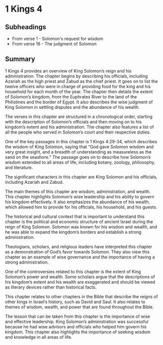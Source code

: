 # 1 Kings 4

## Subheadings

* From verse 1 - Solomon's request for wisdom
* From verse 16 - The judgment of Solomon

## Summary

1 Kings 4 provides an overview of King Solomon’s reign and his administration. The chapter begins by describing his officials, including Azariah as the high priest and Zabud as the chief priest. It goes on to list the twelve officers who were in charge of providing food for the king and his household for each month of the year. The chapter then details the extent of Solomon’s kingdom, from the Euphrates River to the land of the Philistines and the border of Egypt. It also describes the wise judgment of King Solomon in settling disputes and the abundance of his wealth.

The verses in this chapter are structured in a chronological order, starting with the description of Solomon’s officials and then moving on to his kingdom’s extent and his administration. The chapter also features a list of all the people who served in Solomon’s court and their respective duties.

One of the key passages in this chapter is 1 Kings 4:29-34, which describes the wisdom of King Solomon, saying that “God gave Solomon wisdom and very great insight, and a breadth of understanding as measureless as the sand on the seashore.” The passage goes on to describe how Solomon’s wisdom extended to all areas of life, including botany, zoology, philosophy, and literature.

The significant characters in this chapter are King Solomon and his officials, including Azariah and Zabud.

The main themes of this chapter are wisdom, administration, and wealth. This chapter highlights Solomon’s wise leadership and his ability to govern his kingdom effectively. It also emphasizes the abundance of his wealth, which allowed him to provide for his officials, his household, and his guests.

The historical and cultural context that is important to understand this chapter is the political and economic structure of ancient Israel during the reign of King Solomon. Solomon was known for his wisdom and wealth, and he was able to expand the kingdom’s borders and establish a strong administration.

Theologians, scholars, and religious leaders have interpreted this chapter as a demonstration of God’s favor towards Solomon. They also view this chapter as an example of wise governance and the importance of having a strong administration.

One of the controversies related to this chapter is the extent of King Solomon’s power and wealth. Some scholars argue that the descriptions of his kingdom’s extent and his wealth are exaggerated and should be viewed as literary devices rather than historical facts.

This chapter relates to other chapters in the Bible that describe the reigns of other kings in Israel’s history, such as David and Saul. It also relates to themes of wisdom, wealth, and power that are found throughout the Bible.

The lesson that can be taken from this chapter is the importance of wise and effective leadership. King Solomon’s administration was successful because he had wise advisors and officials who helped him govern his kingdom. This chapter also highlights the importance of seeking wisdom and knowledge in all areas of life.